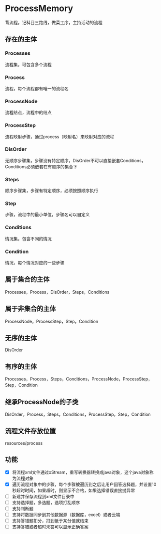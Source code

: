 # ProcessMemory
背流程，记科目三路线，做菜工序，主持活动的流程

## 存在的主体
### Processes 
流程集，可包含多个流程

### Process
流程，每个流程都有唯一的流程名

### ProcessNode 
流程结点，流程中的结点

### ProcessStep 
流程映射步骤，通过process（映射名）来映射对应的流程

### DisOrder
无顺序步骤集，步骤没有特定顺序，DisOrder不可以直接嵌套Conditions，Conditions必须嵌套在有顺序的集合下

### Steps
顺序步骤集，步骤有特定顺序，必须按照顺序执行

### Step
步骤，流程中的最小单位，步骤名可以自定义

### Conditions
情况集，包含不同的情况

### Condition
情况，每个情况对应的一些步骤

## 属于集合的主体
Processes，Process，DisOrder，Steps，Conditions

## 属于非集合的主体
ProcessNode，ProcessStep，Step，Condition

## 无序的主体
DisOrder

## 有序的主体
Processes，Process，Steps，Conditions，ProcessNode，ProcessStep，Step，Condition

## 继承ProcessNode的子类
DisOrder，Process，Steps，Conditions，ProcessStep，Step，Condition

## 流程文件存放位置
resources/process

## 功能
- [X] 将流程xml文件通过xStream，重写转换器转换成java对象，这个java对象称为流程对象
- [X] 遍历流程对象中的步骤，每个步骤被遍历到之后让用户回答选择题，并设置10秒超时时间，如果超时，则显示不合格，如果选择错误直接抛异常
- [ ] 新建并保存流程到xml文件目录中
- [ ] 支持选择题，多选题，选项打乱顺序
- [ ] 支持判断题
- [ ] 支持将数据同步到其他数据源（数据库，excel）或者云端
- [ ] 支持答错题扣分，扣到低于某分值就结束
- [ ] 支持答错或者超时未答可以显示正确答案